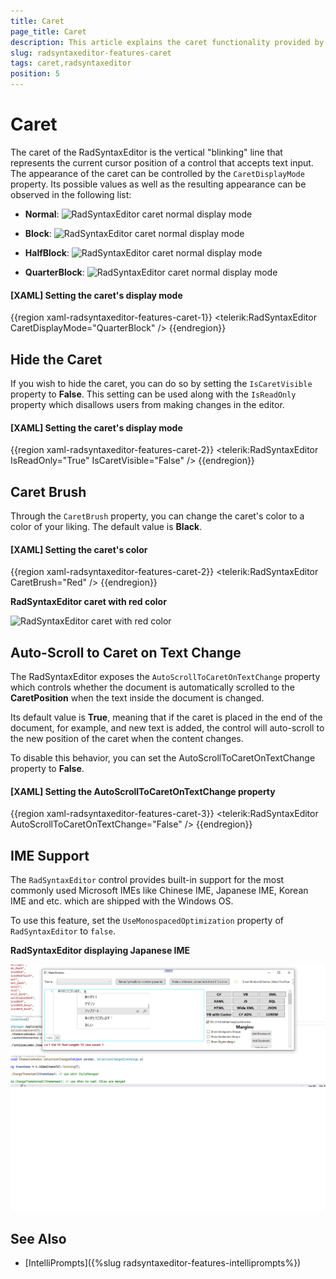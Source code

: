 ```yaml
---
title: Caret
page_title: Caret
description: This article explains the caret functionality provided by the RadSyntaxEditor control.
slug: radsyntaxeditor-features-caret
tags: caret,radsyntaxeditor
position: 5
---
```


# Caret

The caret of the RadSyntaxEditor is the vertical "blinking" line that represents the current cursor position of a control that accepts text input. The appearance of the caret can be controlled by the `CaretDisplayMode` property. Its possible values as well as the resulting appearance can be observed in the following list:

* __Normal__: ![RadSyntaxEditor caret normal display mode](images/syntaxeditor-caret-normal.png)

* __Block__: ![RadSyntaxEditor caret normal display mode](images/syntaxeditor-caret-block.png)

* __HalfBlock__: ![RadSyntaxEditor caret normal display mode](images/syntaxeditor-caret-half-block.png)

* __QuarterBlock__: ![RadSyntaxEditor caret normal display mode](images/syntaxeditor-caret-quarter-block.png)

#### __[XAML] Setting the caret's display mode__
{{region xaml-radsyntaxeditor-features-caret-1}}
    <telerik:RadSyntaxEditor CaretDisplayMode="QuarterBlock" />
{{endregion}}

## Hide the Caret

If you wish to hide the caret, you can do so by setting the `IsCaretVisible` property to __False__. This setting can be used along with the `IsReadOnly` property which disallows users from making changes in the editor.

#### __[XAML] Setting the caret's display mode__
{{region xaml-radsyntaxeditor-features-caret-2}}
    <telerik:RadSyntaxEditor IsReadOnly="True" IsCaretVisible="False" />
{{endregion}}

## Caret Brush

Through the `CaretBrush` property, you can change the caret's color to a color of your liking. The default value is __Black__.

#### __[XAML] Setting the caret's color__
{{region xaml-radsyntaxeditor-features-caret-2}}
    <telerik:RadSyntaxEditor CaretBrush="Red" />
{{endregion}}

__RadSyntaxEditor caret with red color__

![RadSyntaxEditor caret with red color](images/syntaxeditor-caret-red.png)

## Auto-Scroll to Caret on Text Change

The RadSyntaxEditor exposes the `AutoScrollToCaretOnTextChange` property which controls whether the document is automatically scrolled to the __CaretPosition__ when the text inside the document is changed.

Its default value is __True__, meaning that if the caret is placed in the end of the document, for example, and new text is added, the control will auto-scroll to the new position of the caret when the content changes.

To disable this behavior, you can set the AutoScrollToCaretOnTextChange property to __False__.

#### __[XAML] Setting the AutoScrollToCaretOnTextChange property__
{{region xaml-radsyntaxeditor-features-caret-3}}
    <telerik:RadSyntaxEditor AutoScrollToCaretOnTextChange="False" />
{{endregion}}

## IME Support

The `RadSyntaxEditor` control provides built-in support for the most commonly used Microsoft IMEs like Chinese IME, Japanese IME, Korean IME and etc. which are shipped with the Windows OS.

To use this feature, set the `UseMonospacedOptimization` property of `RadSyntaxEditor` to `false`.

__RadSyntaxEditor displaying Japanese IME__

![{{ site.framework_name }} RadSyntaxEditor displaying Japanese IME](images/syntaxeditor-caret-japanese-ime.png)

## See Also

* [IntelliPrompts]({%slug radsyntaxeditor-features-intelliprompts%})
